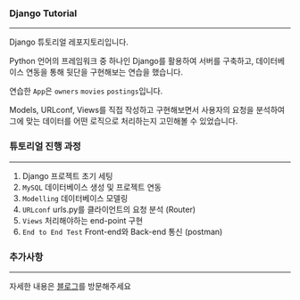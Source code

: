 ### Django Tutorial
---

Django 튜토리얼 레포지토리입니다. 

Python 언어의 프레임워크 중 하나인 Django를 활용하여 서버를 구축하고, 데이터베이스 연동을 통해 뒷단을 구현해보는 연습을 했습니다.

연습한 `App`은 `owners` `movies` `postings`입니다.

Models, URLconf, Views를 직접 작성하고 구현해보면서 사용자의 요청을 분석하여 그에 맞는 데이터를 어떤 로직으로 처리하는지 고민해볼 수 있었습니다.



### 튜토리얼 진행 과정

---

1. Django 프로젝트 초기 세팅
2. `MySQL` 데이터베이스 생성 및 프로젝트 연동
3. `Modelling` 데이터베이스 모델링
4. `URLconf` urls.py를 클라이언트의 요청 분석 (Router)
5. `Views` 처리해야하는 end-point 구현
6. `End to End Test` Front-end와 Back-end 통신 (postman)

### 추가사항

--- 
자세한 내용은 [블로그](https://velog.io/@sangwoong/Python-First-Django-Tutorial-Review)를 방문해주세요
